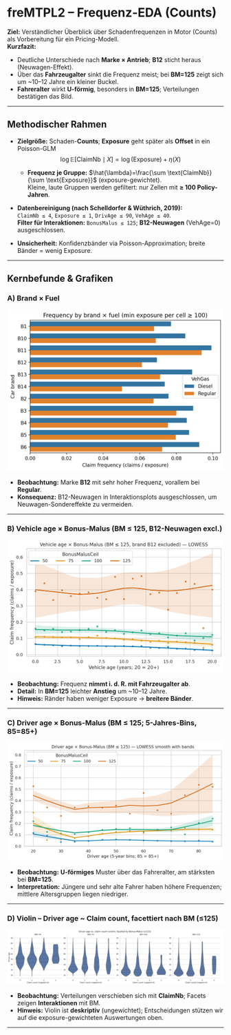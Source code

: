 # freMTPL2 – Frequenz-EDA (Counts)

**Ziel:** Verständlicher Überblick über Schadenfrequenzen in Motor (Counts) als Vorbereitung für ein Pricing-Modell.  
**Kurzfazit:**
- Deutliche Unterschiede nach **Marke × Antrieb**; **B12** sticht heraus (Neuwagen-Effekt).
- Über das **Fahrzeugalter** sinkt die Frequenz meist; bei **BM=125** zeigt sich um ~10–12 Jahre ein kleiner Buckel.
- **Fahreralter** wirkt **U-förmig**, besonders in **BM=125**; Verteilungen bestätigen das Bild.

---

## Methodischer Rahmen 

- **Zielgröße:** Schaden-**Counts**; **Exposure** geht später als **Offset** in ein Poisson-GLM  
  $$\log \mathbb{E}[\text{ClaimNb} \mid X] = \log(\text{Exposure}) + \eta(X)$$
  

  - **Frequenz je Gruppe:** $\hat{\lambda}=\frac{\sum \text{ClaimNb}}{\sum \text{Exposure}}$ (exposure-gewichtet).  
  Kleine, laute Gruppen werden gefiltert: nur Zellen mit **≥ 100 Policy-Jahren**.
- **Datenbereinigung (nach Schelldorfer & Wüthrich, 2019):**  
  `ClaimNb ≤ 4`, `Exposure ≤ 1`, `DrivAge ≤ 90`, `VehAge ≤ 40`.  
  **Filter für Interaktionen:** `BonusMalus ≤ 125`; **B12-Neuwagen** (VehAge=0) ausgeschlossen.
- **Unsicherheit:** Konfidenzbänder via Poisson-Approximation; breite Bänder = wenig Exposure.

---

## Kernbefunde & Grafiken

### A) Brand × Fuel
![Brand × Fuel](reports/figs/A_brand_fuel.png)

- **Beobachtung:** Marke **B12** mit sehr hoher Frequenz, vorallem bei **Regular**.  
- **Konsequenz:** B12-Neuwagen in Interaktionsplots ausgeschlossen, um Neuwagen-Sondereffekte zu vermeiden.

---

### B) Vehicle age × Bonus-Malus (BM ≤ 125, B12-Neuwagen excl.)
![VehAge × BM](reports/figs/B_vehage_bm_lowess.png)

- **Beobachtung:** Frequenz **nimmt i. d. R. mit Fahrzeugalter ab**.  
- **Detail:** In **BM=125** leichter **Anstieg** um ~10–12 Jahre.  
- **Hinweis:** Ränder haben weniger Exposure → **breitere Bänder**.

---

### C) Driver age × Bonus-Malus (BM ≤ 125; 5-Jahres-Bins, 85=85+)
![DrivAge × BM](reports/figs/C_drivage_bm_lowess_weighted.png)

- **Beobachtung:** **U-förmiges** Muster über das Fahreralter, am stärksten bei **BM=125**.  
- **Interpretation:** Jüngere und sehr alte Fahrer haben höhere Frequenzen; mittlere Altersgruppen liegen niedriger.

---

### D) Violin – Driver age ~ Claim count, facettiert nach BM (≤125)
![Violin DrivAge ~ ClaimNb](reports/figs/D_violin_drivage_claims_by_bm.png)

- **Beobachtung:** Verteilungen verschieben sich mit **ClaimNb**; Facets zeigen **Interaktionen** mit BM.  
- **Hinweis:** Violin ist **deskriptiv** (ungewichtet); Entscheidungen stützen wir auf die exposure-gewichteten Auswertungen oben.

---
<!--
## Implikationen für die Modellierung

- **Baseline:** Poisson-GLM für **Counts** mit **log(Exposure) als Offset**.  
- **Form der Effekte:**
  - **Fahreralter:** nahe **monoton/U-förmig** → **Splines (GAM)** oder **monotone Constraints** im Boosting plausibel.
  - **Fahrzeugalter:** meist fallend → einfache Terme möglich; Splines prüfen.
  - **BM-Interaktionen:** sichtbar → ausgewählte Interaktionen modellieren bzw. additive Modelle mit Interaktionstermen nutzen.
- **Kategorische Features:** Low/Mid-Card → **One-Hot** (ggf. „Other“ für seltene Klassen); High-Card → **Target-Encoding out-of-fold** (Leckage vermeiden).

---

## Was wir **nicht** tun

- Keine Rohdaten im Repo; keine personenbezogenen Aussagen.  
- Keine regulatorischen Claims (IFRS/SII).  
- Keine Ziel-Leckage (Encodings später strikt **OOF**).

---

## Nächster Schritt

**Poisson-GLM (Baseline)** mit **Kalibrierungs-Plot** (Reliability) und **Lift/Gini** (OOF). Danach Vergleich mit **GAM** (Splines) und **Boosting** (Poisson/Tweedie); optional **EBM** oder **monotone LightGBM**.
-->
